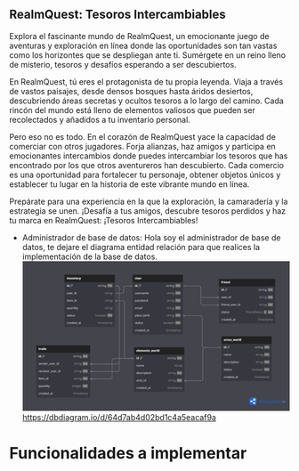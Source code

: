 ## RealmQuest: Tesoros Intercambiables

Explora el fascinante mundo de RealmQuest, un emocionante juego de aventuras y exploración en línea
donde las oportunidades son tan vastas como los horizontes que se despliegan ante ti.
Sumérgete en un reino lleno de misterio, tesoros y desafíos esperando a ser descubiertos.

En RealmQuest, tú eres el protagonista de tu propia leyenda. Viaja a través de vastos paisajes,
desde densos bosques hasta áridos desiertos, descubriendo áreas secretas y ocultos tesoros
a lo largo del camino. Cada rincón del mundo está lleno de elementos valiosos que pueden ser
recolectados y añadidos a tu inventario personal.

Pero eso no es todo. En el corazón de RealmQuest yace la capacidad de comerciar con otros jugadores.
Forja alianzas, haz amigos y participa en emocionantes intercambios donde puedes intercambiar los
tesoros que has encontrado por los que otros aventureros han descubierto. Cada comercio es una
oportunidad para fortalecer tu personaje, obtener objetos únicos y establecer tu lugar en la
historia de este vibrante mundo en línea.

Prepárate para una experiencia en la que la exploración, la camaradería y la estrategia se unen.
¡Desafía a tus amigos, descubre tesoros perdidos
y haz tu marca en RealmQuest: ¡Tesoros Intercambiables!

- Administrador de base de datos:
  Hola soy el administrador de base de datos, te dejare el diagrama entidad relación
  para que realices la implementación de la base de datos.
  ![Diagrama entidad Relación](pictures/RealmQuest.png)
  https://dbdiagram.io/d/64d7ab4d02bd1c4a5eacaf9a

# Funcionalidades a implementar

